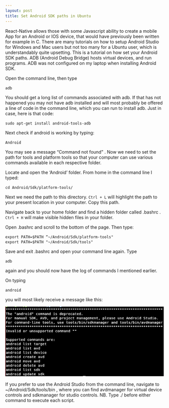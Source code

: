 ```yaml
---
layout: post
title: Set Android SDK paths in Ubuntu
---
```


React-Native allows those with some Javascript ability to create a mobile App for an Android or IOS device, that would have previously been written for example in C.
There are many tutorials on how to setup Android Studio for Windows and Mac users but not too many for a Ubuntu user, which is understandably quite upsetting. This is a tutorial on how set your Android SDK paths.
ADB (Android Debug Bridge) hosts virtual devices, and run programs.
ADB was not configured on my laptop when installing Android SDK.

Open the command line, then type  
```
adb
```  

You should get a long list of commands associated with adb.
If that  has not happened you may not have adb installed and will most probably be offered a line of code in the command line, which you can run to install adb.
Just in case, here is that code:
```   
sudo apt-get install android-tools-adb   
```


Next check if android is working by typing:
```
Android
```
You may see a message “Command not found” .
Now we need to set the path for tools and platform tools so that your computer can use various commands available in each respective folder.


Locate and open the ‘Android’ folder. From home in the command line I typed:


    cd Android/Sdk/platform-tools/


Next we need the path to this directory.
`Ctrl + L` will highlight the path to your present location in your computer. Copy this path.


Navigate back to your home folder and find a hidden folder called .bashrc .
`Ctrl + H` will make visible hidden files in your folder.


Open .bashrc and scroll to the bottom of the page.
Then type:


```
export PATH=$PATH “~/Android/Sdk/platform-tools"
export PATH=$PATH "~/Android/Sdk/tools"
```

Save and exit .bashrc and open your command line again.
Type
```
adb  
```
 again and you should now have the log of commands I mentioned earlier.


On typing
```
android
```
you will most likely receive a message like this:

![CMD line](../images/android_is_deprecated.png "CMD line")

If you prefer to use the Android Studio from the command line, navigate to ~/Android/Sdk/tools/bin , where you can find avdmanager for virtual device controls and sdkmanager for studio controls.
NB. Type ./ before either command to execute each script.
